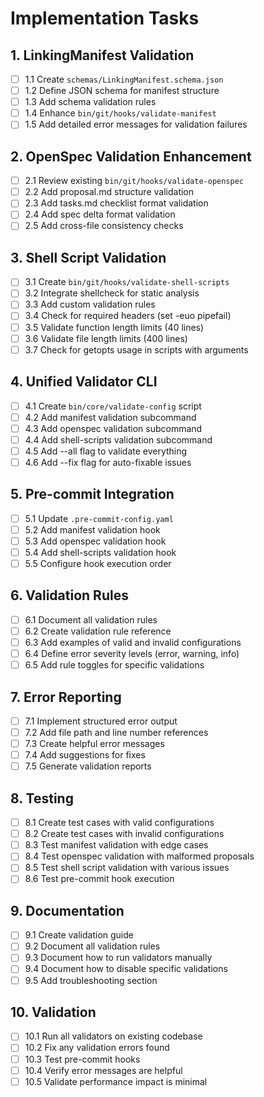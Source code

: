 # Implementation Tasks

## 1. LinkingManifest Validation
- [ ] 1.1 Create `schemas/LinkingManifest.schema.json`
- [ ] 1.2 Define JSON schema for manifest structure
- [ ] 1.3 Add schema validation rules
- [ ] 1.4 Enhance `bin/git/hooks/validate-manifest`
- [ ] 1.5 Add detailed error messages for validation failures

## 2. OpenSpec Validation Enhancement
- [ ] 2.1 Review existing `bin/git/hooks/validate-openspec`
- [ ] 2.2 Add proposal.md structure validation
- [ ] 2.3 Add tasks.md checklist format validation
- [ ] 2.4 Add spec delta format validation
- [ ] 2.5 Add cross-file consistency checks

## 3. Shell Script Validation
- [ ] 3.1 Create `bin/git/hooks/validate-shell-scripts`
- [ ] 3.2 Integrate shellcheck for static analysis
- [ ] 3.3 Add custom validation rules
- [ ] 3.4 Check for required headers (set -euo pipefail)
- [ ] 3.5 Validate function length limits (40 lines)
- [ ] 3.6 Validate file length limits (400 lines)
- [ ] 3.7 Check for getopts usage in scripts with arguments

## 4. Unified Validator CLI
- [ ] 4.1 Create `bin/core/validate-config` script
- [ ] 4.2 Add manifest validation subcommand
- [ ] 4.3 Add openspec validation subcommand
- [ ] 4.4 Add shell-scripts validation subcommand
- [ ] 4.5 Add --all flag to validate everything
- [ ] 4.6 Add --fix flag for auto-fixable issues

## 5. Pre-commit Integration
- [ ] 5.1 Update `.pre-commit-config.yaml`
- [ ] 5.2 Add manifest validation hook
- [ ] 5.3 Add openspec validation hook
- [ ] 5.4 Add shell-scripts validation hook
- [ ] 5.5 Configure hook execution order

## 6. Validation Rules
- [ ] 6.1 Document all validation rules
- [ ] 6.2 Create validation rule reference
- [ ] 6.3 Add examples of valid and invalid configurations
- [ ] 6.4 Define error severity levels (error, warning, info)
- [ ] 6.5 Add rule toggles for specific validations

## 7. Error Reporting
- [ ] 7.1 Implement structured error output
- [ ] 7.2 Add file path and line number references
- [ ] 7.3 Create helpful error messages
- [ ] 7.4 Add suggestions for fixes
- [ ] 7.5 Generate validation reports

## 8. Testing
- [ ] 8.1 Create test cases with valid configurations
- [ ] 8.2 Create test cases with invalid configurations
- [ ] 8.3 Test manifest validation with edge cases
- [ ] 8.4 Test openspec validation with malformed proposals
- [ ] 8.5 Test shell script validation with various issues
- [ ] 8.6 Test pre-commit hook execution

## 9. Documentation
- [ ] 9.1 Create validation guide
- [ ] 9.2 Document all validation rules
- [ ] 9.3 Document how to run validators manually
- [ ] 9.4 Document how to disable specific validations
- [ ] 9.5 Add troubleshooting section

## 10. Validation
- [ ] 10.1 Run all validators on existing codebase
- [ ] 10.2 Fix any validation errors found
- [ ] 10.3 Test pre-commit hooks
- [ ] 10.4 Verify error messages are helpful
- [ ] 10.5 Validate performance impact is minimal
